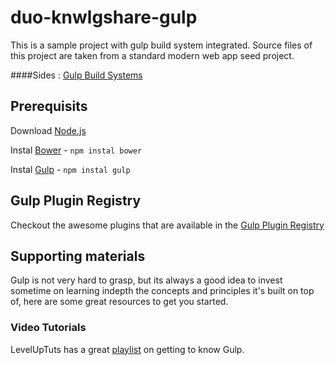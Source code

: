 # duo-knwlgshare-gulp
This is a sample project with gulp build system integrated. Source files of this project are taken from a standard modern web app seed project.

####Sides : [Gulp Build Systems](https://docs.google.com/presentation/d/1y2V4giz6XM008DhFNCjl_sLcoRH9ZzcRQCNN1EzcIVY/edit#slide=id.p)

## Prerequisits

Download [Node.js](https://nodejs.org/en/)

Instal [Bower](https://bower.io/) - `npm instal bower`

Instal [Gulp](http://gulpjs.com/) - `npm instal gulp`

## Gulp Plugin Registry

Checkout the awesome plugins that are available in the [Gulp Plugin Registry](http://gulpjs.com/plugins/)

## Supporting materials

Gulp is not very hard to grasp, but its always a good idea to invest sometime on learning indepth the concepts and principles it's built on top of, here are some great resources to get you started.

### Video Tutorials

LevelUpTuts has a great [playlist](https://www.youtube.com/watch?v=wNlEK8qrb0M&list=PLLnpHn493BHE2RsdyUNpbiVn-cfuV7Fos) on getting to know Gulp. 

